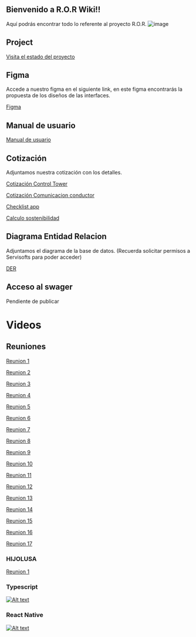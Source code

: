 ## Bienvenido a R.O.R Wiki!!

Aquí podrás encontrar todo lo referente al proyecto R.O.R.
![image](https://github.com/user-attachments/assets/0381f4ce-66b7-496e-87c9-3498c8346ba3)


## Project

[Visita el estado del proyecto](https://github.com/orgs/s-r-o-r/projects/1)

## Figma

Accede a nuestro figma en el siguiente link, en este figma encontrarás la propuesta de los diseños de las interfaces.

[Figma](https://www.figma.com/design/WMpk8x9wez5mwKhufu3FkG/ROR?node-id=15-4)

## Manual de usuario


[Manual de usuario](https://github.com/s-r-o-r/.github/wiki/Control-Tower-‐-Manual-de-uso)


## Cotización

Adjuntamos nuestra cotización con los detalles.

[Cotización Control Tower](https://github.com/s-r-o-r/.github/wiki/Cotizaci%C3%B3n)

[Cotización Comunicacion conductor](https://github.com/s-r-o-r/.github/wiki/Cotizacion-Comunicacion-Conductor)

[Checklist app](https://github.com/s-r-o-r/.github/wiki/Checklist-app)

[Calculo sostenibilidad](https://github.com/s-r-o-r/.github/wiki/Cotizacion-%E2%80%90-Calculo-sostenibilidad)


## Diagrama Entidad Relacion

Adjuntamos el diagrama de la base de datos.
(Recuerda solicitar permisos a Servisofts para poder acceder)

[DER](https://app.diagrams.net/?src=about#G1bGy05JYbWuDBxWWPwLDq9XjEWOZ9X98M#%7B%22pageId%22%3A%22_qHZvu_syIRGxw-mkULn%22%7D)

## Acceso al swager

Pendiente de publicar

# Videos

## Reuniones

[Reunion 1](https://serp.servisofts.com/drive?path=%2Fvideos%2Fror%2F2025-03-20%2010-03-08.mp4)

[Reunion 2](https://serp.servisofts.com/drive?path=%2Fvideos%2Fror%2F2025-03-28%2010-48-11.mp4)

[Reunion 3](https://serp.servisofts.com/drive?path=%2Fvideos%2Fror%2F2025-04-01%2009-03-52.mp4)

[Reunion 4](https://serp.servisofts.com/drive?path=%2Fvideos%2Fror%2F2025-04-16%2009-10-10.mp4)

[Reunion 5](https://serp.servisofts.com/drive?path=%2Fvideos%2Fror%2F2025-04-24%2009-04-19.mp4)

[Reunion 6](https://serp.servisofts.com/drive?path=%2Fvideos%2Fror%2F2025-05-06%2009-05-16.mp4)

[Reunion 7](https://serp.servisofts.com/drive?path=%2Fvideos%2Fror%2F2025-05-15%2010-04-57.mp4)

[Reunion 8](https://serp.servisofts.com/drive?path=%2Fvideos%2Fror%2F2025-05-22%2009-02-29.mp4)

[Reunion 9](https://serp.servisofts.com/drive?path=%2Fvideos%2Fror%2F2025-05-27%2009-59-52%E2%80%AFAM.mov)

[Reunion 10](https://serp.servisofts.com/drive?path=%2Fvideos%2Fror%2F2025-06-06%2009-01-04.mp4)

[Reunion 11](https://serp.servisofts.com/drive?path=%2Fvideos%2Fror%2F2025-06-10%2008-17-30.mp4)

[Reunion 12](https://serp.servisofts.com/drive?path=%2Fvideos%2Fror%2F2025-06-12%2009-05-11.mp4)

[Reunion 13](https://serp.servisofts.com/drive?path=%2Fvideos%2Fror%2F2025-06-17%2008-38-15.mp4)

[Reunion 14](https://serp.servisofts.com/drive?path=%2Fvideos%2Fror%2F2025-07-11%2009-05-00.mp4)

[Reunion 15](https://fathom.video/calls/355491964?tab=summary)

[Reunion 16](https://serp.servisofts.com/drive?path=%2Fvideos%2Fror%2F2025-08-08%2009-04-06.mp4)

[Reunion 17](https://serp.servisofts.com/drive?path=%2Fvideos%2Fror%2F2025-08-21%2009-06-14.mp4)

### HIJOLUSA

[Reunion 1](https://serp.servisofts.com/drive?path=%2Fvideos%2Fror%2F2025-04-25%2009-02-40.mp4)

### Typescript
[![Alt text](https://img.youtube.com/vi/fUgxxhI_bvc/0.jpg)](https://www.youtube.com/watch?v=fUgxxhI_bvc)


### React Native
[![Alt text](https://img.youtube.com/vi/U23lNFm_J70/0.jpg)](https://www.youtube.com/watch?v=U23lNFm_J70)
